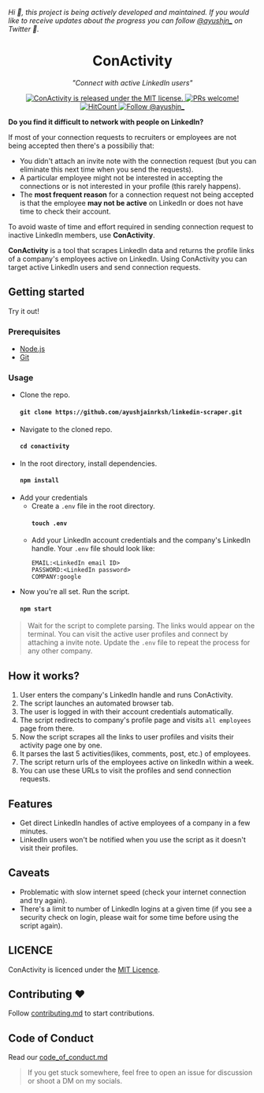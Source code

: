 *Hi :wave:, this project is being actively developed and maintained. If you would like to receive updates about the progress you can follow [@ayushjn_](https://twitter.com/ayushjn_) on Twitter :bust_in_silhouette:.*

<h1 align="center">
    ConActivity
</h1>

<p align="center">
    <em>"Connect with active LinkedIn users"</em>
</p>

<p align="center">
  <a href="https://github.com/ayushjainrksh/conactivity/blob/master/LICENSE">
    <img src="https://img.shields.io/badge/license-MIT-blue.svg" alt="ConActivity is released under the MIT license." />
  </a>
  <a href="https://github.com/ayushjainrksh/conactivity/blob/master/CONTRIBUTING.md">
    <img src="https://img.shields.io/badge/PRs-welcome-brightgreen.svg" alt="PRs welcome!" />
  </a>
  <a href="http://hits.dwyl.com/ayushjainrksh/conactivity">
    <img src="http://hits.dwyl.com/ayushjainrksh/conactivity.svg" alt="HitCount"/>
  </a>
  <a href="https://twitter.com/intent/follow?screen_name=ayushjn_">
    <img src="https://img.shields.io/twitter/follow/ayushjn_.svg?label=Follow%20@ayushjn_" alt="Follow @ayushjn_" />
  </a>
</p>

**Do you find it difficult to network with people on LinkedIn?**

If most of your connection requests to recruiters or employees are not being accepted then there's a possibiliy that:
- You didn't attach an invite note with the connection request (but you can eliminate this next time when you send the requests).
- A particular employee might not be interested in accepting the connections or is not interested in your profile (this rarely happens).
- The **most frequent reason** for a connection request not being accepted is that the employee **may not be active** on LinkedIn or does not have time to check their account.

To avoid waste of time and effort required in sending connection request to inactive LinkedIn members, use **ConActivity**.

**ConActivity** is a tool that scrapes LinkedIn data and returns the profile links of a company's employees active on LinkedIn. Using ConActivity you can target active LinkedIn users and send connection requests.

## Getting started
Try it out!

### Prerequisites
- [Node.js](https://nodejs.org/)
- [Git](https://git-scm.com/book/en/v2/Getting-Started-Installing-Git)

### Usage
- Clone the repo.
  #### `git clone https://github.com/ayushjainrksh/linkedin-scraper.git`
- Navigate to the cloned repo.
  #### `cd conactivity`
- In the root directory, install dependencies.
  #### `npm install`
- Add your credentials
  - Create a `.env` file in the root directory.
    #### `touch .env`
  - Add your LinkedIn account credentials and the company's LinkedIn handle. Your `.env` file should look like:
    ```
    EMAIL:<LinkedIn email ID>
    PASSWORD:<LinkedIn password>
    COMPANY:google
    ```
- Now you're all set. Run the script.
  #### `npm start`

> Wait for the script to complete parsing. The links would appear on the terminal. You can visit the active user profiles and connect by attaching a invite note. Update the `.env` file to repeat the process for any other company.

## How it works?
1. User enters the company's LinkedIn handle and runs ConActivity.
2. The script launches an automated browser tab.
3. The user is logged in with their account credentials automatically.
4. The script redirects to company's profile page and visits `all employees` page from there.
5. Now the script scrapes all the links to user profiles and visits their activity page one by one.
6. It parses the last 5 activities(likes, comments, post, etc.) of employees.
7. The script return urls of the employees active on linkedIn within a week.
8. You can use these URLs to visit the profiles and send connection requests.

## Features
- Get direct LinkedIn handles of active employees of a company in a few minutes.
- LinkedIn users won't be notified when you use the script as it doesn't visit their profiles.

## Caveats
- Problematic with slow internet speed (check your internet connection and try again).
- There's a limit to number of LinkedIn logins at a given time (if you see a security check on login, please wait for some time before using the script again).

## LICENCE
ConActivity is licenced under the [MIT Licence](https://github.com/ayushjainrksh/conactivity/blob/master/LICENSE).

## Contributing :heart:
Follow [contributing.md](https://github.com/ayushjainrksh/conactivity/blob/master/CONTRIBUTING.md) to start contributions.

## Code of Conduct
Read our [code_of_conduct.md](https://github.com/ayushjainrksh/conactivity/blob/master/CODE_OF_CONDUCT.md)

> If you get stuck somewhere, feel free to open an issue for discussion or shoot a DM on my socials.
